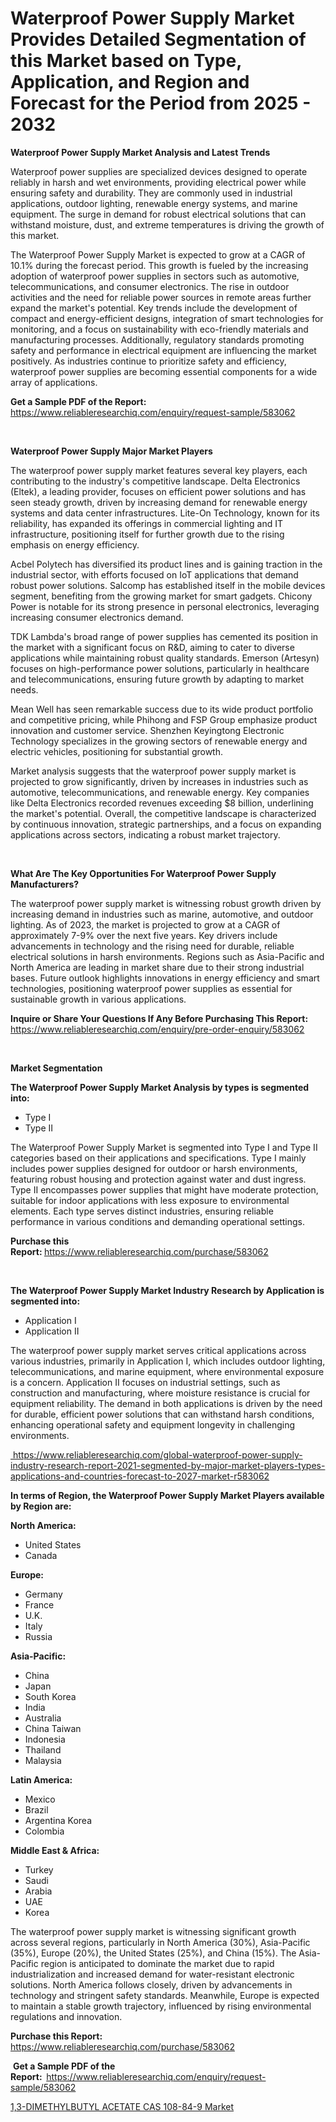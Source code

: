 <p><h1>Waterproof Power Supply Market Provides Detailed Segmentation of this Market based on Type, Application, and Region and Forecast for the Period from 2025 - 2032</h1></p><p><strong>Waterproof Power Supply Market Analysis and Latest Trends</strong></p>
<p><p>Waterproof power supplies are specialized devices designed to operate reliably in harsh and wet environments, providing electrical power while ensuring safety and durability. They are commonly used in industrial applications, outdoor lighting, renewable energy systems, and marine equipment. The surge in demand for robust electrical solutions that can withstand moisture, dust, and extreme temperatures is driving the growth of this market.</p><p>The Waterproof Power Supply Market is expected to grow at a CAGR of 10.1% during the forecast period. This growth is fueled by the increasing adoption of waterproof power supplies in sectors such as automotive, telecommunications, and consumer electronics. The rise in outdoor activities and the need for reliable power sources in remote areas further expand the market's potential. Key trends include the development of compact and energy-efficient designs, integration of smart technologies for monitoring, and a focus on sustainability with eco-friendly materials and manufacturing processes. Additionally, regulatory standards promoting safety and performance in electrical equipment are influencing the market positively. As industries continue to prioritize safety and efficiency, waterproof power supplies are becoming essential components for a wide array of applications.</p></p>
<p><strong>Get a Sample PDF of the Report:&nbsp;</strong> <a href="https://www.reliableresearchiq.com/enquiry/request-sample/583062?utm_campaign=2730&utm_medium=2&utm_source=Github&utm_content=ia&utm_term=23032025&utm_id=waterproof-power-supply">https://www.reliableresearchiq.com/enquiry/request-sample/583062</a></p>
<p>&nbsp;</p>
<p><strong>Waterproof Power Supply Major Market Players</strong></p>
<p><p>The waterproof power supply market features several key players, each contributing to the industry's competitive landscape. Delta Electronics (Eltek), a leading provider, focuses on efficient power solutions and has seen steady growth, driven by increasing demand for renewable energy systems and data center infrastructures. Lite-On Technology, known for its reliability, has expanded its offerings in commercial lighting and IT infrastructure, positioning itself for further growth due to the rising emphasis on energy efficiency.</p><p>Acbel Polytech has diversified its product lines and is gaining traction in the industrial sector, with efforts focused on IoT applications that demand robust power solutions. Salcomp has established itself in the mobile devices segment, benefiting from the growing market for smart gadgets. Chicony Power is notable for its strong presence in personal electronics, leveraging increasing consumer electronics demand.</p><p>TDK Lambda's broad range of power supplies has cemented its position in the market with a significant focus on R&D, aiming to cater to diverse applications while maintaining robust quality standards. Emerson (Artesyn) focuses on high-performance power solutions, particularly in healthcare and telecommunications, ensuring future growth by adapting to market needs.</p><p>Mean Well has seen remarkable success due to its wide product portfolio and competitive pricing, while Phihong and FSP Group emphasize product innovation and customer service. Shenzhen Keyingtong Electronic Technology specializes in the growing sectors of renewable energy and electric vehicles, positioning for substantial growth.</p><p>Market analysis suggests that the waterproof power supply market is projected to grow significantly, driven by increases in industries such as automotive, telecommunications, and renewable energy. Key companies like Delta Electronics recorded revenues exceeding $8 billion, underlining the market's potential. Overall, the competitive landscape is characterized by continuous innovation, strategic partnerships, and a focus on expanding applications across sectors, indicating a robust market trajectory.</p></p>
<p>&nbsp;</p>
<p><strong>What Are The Key Opportunities For Waterproof Power Supply Manufacturers?</strong></p>
<p><p>The waterproof power supply market is witnessing robust growth driven by increasing demand in industries such as marine, automotive, and outdoor lighting. As of 2023, the market is projected to grow at a CAGR of approximately 7-9% over the next five years. Key drivers include advancements in technology and the rising need for durable, reliable electrical solutions in harsh environments. Regions such as Asia-Pacific and North America are leading in market share due to their strong industrial bases. Future outlook highlights innovations in energy efficiency and smart technologies, positioning waterproof power supplies as essential for sustainable growth in various applications.</p></p>
<p><strong>Inquire or Share Your Questions If Any Before Purchasing This Report:</strong> <a href="https://www.reliableresearchiq.com/enquiry/pre-order-enquiry/583062?utm_campaign=2730&utm_medium=2&utm_source=Github&utm_content=ia&utm_term=23032025&utm_id=waterproof-power-supply">https://www.reliableresearchiq.com/enquiry/pre-order-enquiry/583062</a></p>
<p>&nbsp;</p>
<p><strong>Market Segmentation</strong></p>
<p><strong>The Waterproof Power Supply Market Analysis by types is segmented into:</strong></p>
<p><ul><li>Type I</li><li>Type II</li></ul></p>
<p><p>The Waterproof Power Supply Market is segmented into Type I and Type II categories based on their applications and specifications. Type I mainly includes power supplies designed for outdoor or harsh environments, featuring robust housing and protection against water and dust ingress. Type II encompasses power supplies that might have moderate protection, suitable for indoor applications with less exposure to environmental elements. Each type serves distinct industries, ensuring reliable performance in various conditions and demanding operational settings.</p></p>
<p><strong>Purchase this Report:&nbsp;</strong><a href="https://www.reliableresearchiq.com/purchase/583062?utm_campaign=2730&utm_medium=2&utm_source=Github&utm_content=ia&utm_term=23032025&utm_id=waterproof-power-supply">https://www.reliableresearchiq.com/purchase/583062</a></p>
<p>&nbsp;</p>
<p><strong>The Waterproof Power Supply Market Industry Research by Application is segmented into:</strong></p>
<p><ul><li>Application I</li><li>Application II</li></ul></p>
<p><p>The waterproof power supply market serves critical applications across various industries, primarily in Application I, which includes outdoor lighting, telecommunications, and marine equipment, where environmental exposure is a concern. Application II focuses on industrial settings, such as construction and manufacturing, where moisture resistance is crucial for equipment reliability. The demand in both applications is driven by the need for durable, efficient power solutions that can withstand harsh conditions, enhancing operational safety and equipment longevity in challenging environments.</p></p>
<p><a href="https://www.reliableresearchiq.com/global-waterproof-power-supply-industry-research-report-2021-segmented-by-major-market-players-types-applications-and-countries-forecast-to-2027-market-r583062?utm_campaign=2730&utm_medium=2&utm_source=Github&utm_content=ia&utm_term=23032025&utm_id=waterproof-power-supply">&nbsp;https://www.reliableresearchiq.com/global-waterproof-power-supply-industry-research-report-2021-segmented-by-major-market-players-types-applications-and-countries-forecast-to-2027-market-r583062</a></p>
<p><strong>In terms of Region, the Waterproof Power Supply Market Players available by Region are:</strong></p>
<p>
    <p> <strong> North America: </strong>
        <ul>
            <li>United States</li>
            <li>Canada</li>
        </ul>
        </p> 
    <p> <strong> Europe: </strong>
        <ul>
            <li>Germany</li>
            <li>France</li>
            <li>U.K.</li>
            <li>Italy</li>
            <li>Russia</li>
        </ul>
        </p> 
    <p> <strong> Asia-Pacific: </strong>
        <ul>
            <li>China</li>
            <li>Japan</li>
            <li>South Korea</li>
            <li>India</li>
            <li>Australia</li>
            <li>China Taiwan</li>
            <li>Indonesia</li>
            <li>Thailand</li>
            <li>Malaysia</li>
        </ul>
        </p> 
    <p> <strong> Latin America: </strong>
        <ul>
            <li>Mexico</li>
            <li>Brazil</li>
            <li>Argentina Korea</li>
            <li>Colombia</li>
        </ul>
        </p> 
    <p> <strong> Middle East & Africa: </strong>
        <ul>
            <li>Turkey</li>
            <li>Saudi</li>
            <li>Arabia</li>
            <li>UAE</li>
            <li>Korea</li>
        </ul>
    </p>
    </p>
<p><p>The waterproof power supply market is witnessing significant growth across several regions, particularly in North America (30%), Asia-Pacific (35%), Europe (20%), the United States (25%), and China (15%). The Asia-Pacific region is anticipated to dominate the market due to rapid industrialization and increased demand for water-resistant electronic solutions. North America follows closely, driven by advancements in technology and stringent safety standards. Meanwhile, Europe is expected to maintain a stable growth trajectory, influenced by rising environmental regulations and innovation.</p></p>
<p><strong>Purchase this Report: </strong><a href="https://www.reliableresearchiq.com/purchase/583062?utm_campaign=2730&utm_medium=2&utm_source=Github&utm_content=ia&utm_term=23032025&utm_id=waterproof-power-supply">https://www.reliableresearchiq.com/purchase/583062</a></p>
<p>&nbsp;<strong>Get a Sample PDF of the Report:&nbsp;&nbsp;</strong><a href="https://www.reliableresearchiq.com/enquiry/request-sample/583062?utm_campaign=2730&utm_medium=2&utm_source=Github&utm_content=ia&utm_term=23032025&utm_id=waterproof-power-supply">https://www.reliableresearchiq.com/enquiry/request-sample/583062</a></p>
<p><strong></strong></p>
<p><p><a href="https://github.com/chikenmhamdi/Market-Research-Report-List-1/blob/main/13-dimethylbutyl-acetate-cas-108-84-9-market.md?utm_campaign=2730&utm_medium=2&utm_source=Github&utm_content=ia&utm_term=23032025&utm_id=waterproof-power-supply">1,3-DIMETHYLBUTYL ACETATE CAS 108-84-9 Market</a></p></p>